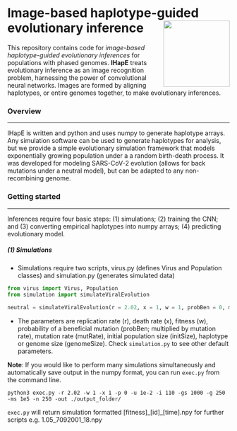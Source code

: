 # Image-based haplotype-guided evolutionary inference <img align="right" width="150" height="150" src="https://github.com/tomouellette/IHapE/blob/master/icon.svg">

This repository contains code for *image-based haplotype-guided evolutionary inferences* for populations with phased genomes. **IHapE** treats evolutionary inference as an image recognition problem, harnessing the power of convolutional neural networks. Images are formed by aligning haplotypes, or entire genomes together, to make evolutionary inferences.

### Overview
---

IHapE is written and python and uses numpy to generate haplotype arrays. Any simulation software can be used to generate haplotypes for analysis, but we provide a simple evolutionary simulation framework that models  exponentially growing population under a a random birth-death process. It was developed for modeling SARS-CoV-2 evolution (allows for back mutations under a neutral model), but can be adapted to any non-recombining genome.

### Getting started
---

Inferences require four basic steps: (1) simulations; (2) training the CNN; and (3) converting empirical haplotypes into numpy arrays; (4) predicting evolutionary model. 

##### (1) Simulations

- Simulations require two scripts, virus.py (defines Virus and Population classes) and simulation.py (generates simulated data)

```python
from virus import Virus, Population
from simulation import simulateViralEvolution

neutral = simulateViralEvolution(r = 2.02, x = 1, w = 1, probBen = 0, mutRate = 1e-4, initSize = 250, genomeSize = 5000)

```

- The parameters are replication rate (r), death rate (x), fitness (w), probability of a beneficial mutation (probBen; multiplied by mutation rate), mutation rate (mutRate), initial population size (initSize), haplotype or genome size (genomeSize). Check `simulation.py` to see other default parameters.

**Note**: If you would like to perform many simulations simultaneously and automatically save output in the numpy format, you can run `exec.py` from the command line.

<pre><code>python3 exec.py -r 2.02 -w 1 -x 1 -p 0 -u 1e-2 -i 110 -gs 1000 -g 250 -ms 1e5 -n 250 -out ./output_folder/
</code></pre>

`exec.py` will return simulation formatted [fitness]\_[id]\_[time].npy for further scripts e.g. 1.05_7092001_18.npy